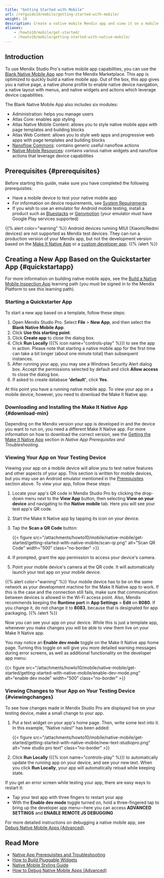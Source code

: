 ```yaml
---
title: "Getting Started with Mobile"
url: /refguide10/mobile/getting-started-with-mobile/
weight: 10
description: Create a native mobile Mendix app and view it on a mobile device using the Make It Native test app.
aliases:
    - /howto10/mobile/get-started/
    - /howto10/mobile/getting-started-with-native-mobile/
---
```


## Introduction

To use Mendix Studio Pro's native mobile app capabilities, you can use the [Blank Native Mobile App](https://marketplace.mendix.com/link/component/109511/) app from the Mendix Marketplace. This app is optimized to quickly build a native mobile app. Out of the box, this app gives you a native page, a native phone profile to enable native device navigation, a native layout with menus, and native widgets and actions which leverage device capabilities.

The Blank Native Mobile App also includes six modules:

* Administration: helps you manage users
* Atlas Core: enables app styling
* Atlas Native Mobile Content: allows you to style native mobile apps with page templates and building blocks
* Atlas Web Content: allows you to style web apps and progressive web apps with page templates and building blocks
* [Nanoflow Commons](/appstore/modules/nanoflow-commons/): contains generic useful nanoflow actions
* [Native Mobile Resources](/appstore/modules/native-mobile-resources/): contains various native widgets and nanoflow actions that leverage device capabilities

## Prerequisites {#prerequisites}

Before starting this guide, make sure you have completed the following prerequisites:

* Have a mobile device to test your native mobile app 
* For information on device requirements, see [System Requirements](/refguide10/system-requirements/)
* If you wish to use an emulator for Android mobile testing, install a product such as [Bluestacks](https://www.bluestacks.com/nl/index.html) or [Genymotion](https://www.genymotion.com/) (your emulator must have Google Play services supported)

{{% alert color="warning" %}}
Android devices running MIUI (Xiaomi/Redmi devices) are not supported as Mendix test devices. They can run a production version of your Mendix app, but not the development version based on the [Make It Native App](/releasenotes/mobile/make-it-native-9/) or a [custom developer app](/refguide10/mobile/distributing-mobile-apps/building-native-apps/how-to-devapps/).
{{% /alert %}}

## Creating a New App Based on the Quickstarter App {#quickstartapp}

For more information on building native mobile apps, see the [Build a Native Mobile Inspection App](https://academy.mendix.com/link/path/66) learning path (you must be signed in to the Mendix Platform to see this learning path).

### Starting a Quickstarter App 

To start a new app based on a template, follow these steps:

1. Open Mendix Studio Pro. Select **File** > **New App**, and then select the **Blank Native Mobile App**.
2. Click **Use this starting point**.
3. Click **Create app** to close the dialog box.
4. Click **Run Locally** ({{% icon name="controls-play" %}}) to see the app in action. Please note that starting a native mobile app for the first time can take a bit longer (about one minute total) than subsequent instances.
5. After running your app, you may see a Windows Security Alert dialog box. Accept the permissions selected by default and click **Allow access** to close the dialog box.
6. If asked to create database **'default'**, click **Yes**.

At this point you have a running native mobile app. To view your app on a mobile device, however, you need to download the Make It Native app.

### Downloading and Installing the Make It Native App {#download-min}

Depending on the Mendix version your app is developed in and the device you want to run on, you need a different Make It Native app. For more information on how to download the correct version, see the [Getting the Make It Native App](/refguide10/mobile/getting-started-with-mobile/prerequisites/#get-min-app) section in *Native App Prerequisites and Troubleshooting*.

### Viewing Your App on Your Testing Device

Viewing your app on a mobile device will allow you to test native features and other aspects of your app. This section is written for mobile devices, but you may use an Android emulator mentioned in the [Prerequisites](#prerequisites) section above. To view your app, follow these steps:

1. Locate your app's QR code in Mendix Studio Pro by clicking the drop-down menu next to the **View App** button, then selecting **View on your device** and navigating to the **Native mobile** tab. Here you will see your test app's QR code.
2. Start the Make It Native app by tapping its icon on your device.
3. Tap the  **Scan a QR Code** button:

    {{< figure src="/attachments/howto10/mobile/native-mobile/get-started/getting-started-with-native-mobile/scan-qr.png" alt="Scan QR Code"   width="500"  class="no-border" >}}

4. If prompted, grant the app permission to access your device's camera.
5. Point your mobile device's camera at the QR code. It will automatically launch your test app on your mobile device.

{{% alert color="warning" %}}
Your mobile device has to be on the same network as your development machine for the Make It Native app to work. If this is the case and the connection still fails, make sure that communication between devices is allowed in the Wi-Fi access point. Also, Mendix recommends keeping the **Runtime port** in **App Settings** > **Edit** on **8080**. If you change it, do not change it to **8083**, because that is designated for app packaging.
{{% /alert %}}

Now you can see your app on your device. While this is just a template app, whenever you make changes you will be able to view them live on your Make It Native app.

You may notice an **Enable dev mode** toggle on the Make It Native app home page. Turning this toggle on will give you more detailed warning messages during error screens, as well as additional functionality on the developer app menu:

{{< figure src="/attachments/howto10/mobile/native-mobile/get-started/getting-started-with-native-mobile/enable-dev-mode.png" alt="enable dev mode"   width="500"  class="no-border" >}}

### Viewing Changes to Your App on Your Testing Device {#viewingchanges}

To see how changes made in Mendix Studio Pro are displayed live on your testing device, make a small change to your app.

1. Put a text widget on your app's home page. Then, write some text into it. In this example, "Native rules!" has been added: 

    {{< figure src="/attachments/howto10/mobile/native-mobile/get-started/getting-started-with-native-mobile/new-text-studiopro.png" alt="new studio pro text" class="no-border" >}}

2. Click **Run Locally** ({{% icon name="controls-play" %}}) to automatically update the running app on your device, and see your new text. When you click **Run Locally**, your app will automatically reload while keeping state. 

If you get an error screen while testing your app, there are easy ways to restart it: 

* Tap your test app with three fingers to restart your app
* With the **Enable dev mode** toggle turned on, hold a three-fingered tap to bring up the developer app menu—here you can access **ADVANCED SETTINGS** and **ENABLE REMOTE JS DEBUGGING** 

For more detailed instructions on debugging a native mobile app, see [Debug Native Mobile Apps (Advanced)](/howto10/mobile/native-debug/).

## Read More

* [Native App Prerequisites and Troubleshooting](/refguide10/mobile/getting-started-with-mobile/prerequisites/)
* [How to Build Pluggable Widgets](/howto10/extensibility/pluggable-widgets/)
* [Native Mobile Styling Guide](/refguide10/native-styling-refguide/)
* [How to Debug Native Mobile Apps (Advanced)](/howto10/mobile/native-debug/)
